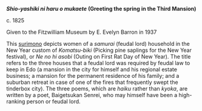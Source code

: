**_Shio-yashiki ni haru o mukaete_ (Greeting the spring in the Third Mansion)**

c. 1825

Given to the Fitzwilliam Museum by E. Evelyn Barron in 1937

This [surimono](/context/textP) depicts women of a _samurai_ (feudal lord) household in the New Year custom of _Komatsu-biki_ (Picking pine saplings for the New Year festival), or _Ne no hi asobi_ (Outing on First Rat Day of New Year). The title refers to the three houses that a feudal lord was required by feudal law to keep in Edo (a mansion in the city for himself and his regional estate business; a mansion for the permanent residence of his family; and a suburban retreat in case of one of the fires that frequently swept the tinderbox city). The three poems, which are _haiku_ rather than _kyoka_, are written by a poet, Baigetsukan Senrei, who may himself have been a high-ranking person or feudal lord.
